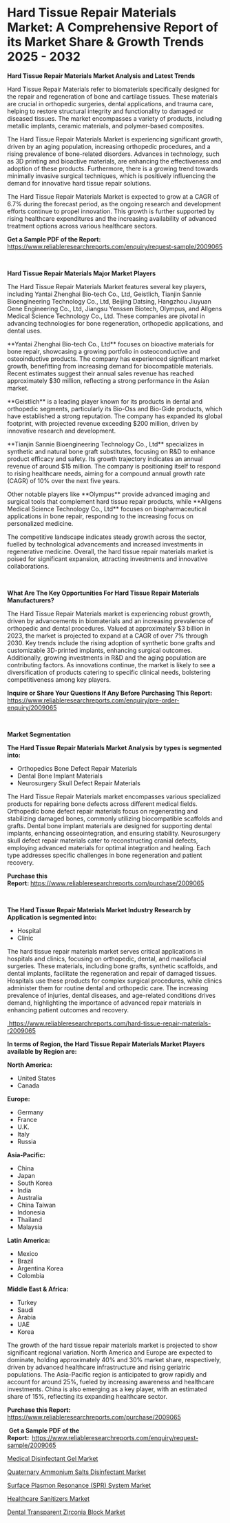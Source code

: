 <p><h1>Hard Tissue Repair Materials Market: A Comprehensive Report of its Market Share & Growth Trends 2025 - 2032</h1></p><p><strong>Hard Tissue Repair Materials Market Analysis and Latest Trends</strong></p>
<p><p>Hard Tissue Repair Materials refer to biomaterials specifically designed for the repair and regeneration of bone and cartilage tissues. These materials are crucial in orthopedic surgeries, dental applications, and trauma care, helping to restore structural integrity and functionality to damaged or diseased tissues. The market encompasses a variety of products, including metallic implants, ceramic materials, and polymer-based composites.</p><p>The Hard Tissue Repair Materials Market is experiencing significant growth, driven by an aging population, increasing orthopedic procedures, and a rising prevalence of bone-related disorders. Advances in technology, such as 3D printing and bioactive materials, are enhancing the effectiveness and adoption of these products. Furthermore, there is a growing trend towards minimally invasive surgical techniques, which is positively influencing the demand for innovative hard tissue repair solutions.</p><p>The Hard Tissue Repair Materials Market is expected to grow at a CAGR of 6.7% during the forecast period, as the ongoing research and development efforts continue to propel innovation. This growth is further supported by rising healthcare expenditures and the increasing availability of advanced treatment options across various healthcare sectors.</p></p>
<p><strong>Get a Sample PDF of the Report:&nbsp;</strong> <a href="https://www.reliableresearchreports.com/enquiry/request-sample/2009065?utm_campaign=24&utm_medium=2&utm_source=Github&utm_content=ia&utm_term=05032025&utm_id=hard-tissue-repair-materials">https://www.reliableresearchreports.com/enquiry/request-sample/2009065</a></p>
<p>&nbsp;</p>
<p><strong>Hard Tissue Repair Materials Major Market Players</strong></p>
<p><p>The Hard Tissue Repair Materials Market features several key players, including Yantai Zhenghai Bio-tech Co., Ltd, Geistlich, Tianjin Sannie Bioengineering Technology Co., Ltd, Beijing Datsing, Hangzhou Jiuyuan Gene Engineering Co., Ltd, Jiangsu Yenssen Biotech, Olympus, and Allgens Medical Science Technology Co., Ltd. These companies are pivotal in advancing technologies for bone regeneration, orthopedic applications, and dental uses.</p><p>**Yantai Zhenghai Bio-tech Co., Ltd** focuses on bioactive materials for bone repair, showcasing a growing portfolio in osteoconductive and osteoinductive products. The company has experienced significant market growth, benefitting from increasing demand for biocompatible materials. Recent estimates suggest their annual sales revenue has reached approximately $30 million, reflecting a strong performance in the Asian market.</p><p>**Geistlich** is a leading player known for its products in dental and orthopedic segments, particularly its Bio-Oss and Bio-Gide products, which have established a strong reputation. The company has expanded its global footprint, with projected revenue exceeding $200 million, driven by innovative research and development.</p><p>**Tianjin Sannie Bioengineering Technology Co., Ltd** specializes in synthetic and natural bone graft substitutes, focusing on R&D to enhance product efficacy and safety. Its growth trajectory indicates an annual revenue of around $15 million. The company is positioning itself to respond to rising healthcare needs, aiming for a compound annual growth rate (CAGR) of 10% over the next five years.</p><p>Other notable players like **Olympus** provide advanced imaging and surgical tools that complement hard tissue repair products, while **Allgens Medical Science Technology Co., Ltd** focuses on biopharmaceutical applications in bone repair, responding to the increasing focus on personalized medicine.</p><p>The competitive landscape indicates steady growth across the sector, fuelled by technological advancements and increased investments in regenerative medicine. Overall, the hard tissue repair materials market is poised for significant expansion, attracting investments and innovative collaborations.</p></p>
<p>&nbsp;</p>
<p><strong>What Are The Key Opportunities For Hard Tissue Repair Materials Manufacturers?</strong></p>
<p><p>The Hard Tissue Repair Materials market is experiencing robust growth, driven by advancements in biomaterials and an increasing prevalence of orthopedic and dental procedures. Valued at approximately $3 billion in 2023, the market is projected to expand at a CAGR of over 7% through 2030. Key trends include the rising adoption of synthetic bone grafts and customizable 3D-printed implants, enhancing surgical outcomes. Additionally, growing investments in R&D and the aging population are contributing factors. As innovations continue, the market is likely to see a diversification of products catering to specific clinical needs, bolstering competitiveness among key players.</p></p>
<p><strong>Inquire or Share Your Questions If Any Before Purchasing This Report:</strong> <a href="https://www.reliableresearchreports.com/enquiry/pre-order-enquiry/2009065?utm_campaign=24&utm_medium=2&utm_source=Github&utm_content=ia&utm_term=05032025&utm_id=hard-tissue-repair-materials">https://www.reliableresearchreports.com/enquiry/pre-order-enquiry/2009065</a></p>
<p>&nbsp;</p>
<p><strong>Market Segmentation</strong></p>
<p><strong>The Hard Tissue Repair Materials Market Analysis by types is segmented into:</strong></p>
<p><ul><li>Orthopedics Bone Defect Repair Materials</li><li>Dental Bone Implant Materials</li><li>Neurosurgery Skull Defect Repair Materials</li></ul></p>
<p><p>The Hard Tissue Repair Materials market encompasses various specialized products for repairing bone defects across different medical fields. Orthopedic bone defect repair materials focus on regenerating and stabilizing damaged bones, commonly utilizing biocompatible scaffolds and grafts. Dental bone implant materials are designed for supporting dental implants, enhancing osseointegration, and ensuring stability. Neurosurgery skull defect repair materials cater to reconstructing cranial defects, employing advanced materials for optimal integration and healing. Each type addresses specific challenges in bone regeneration and patient recovery.</p></p>
<p><strong>Purchase this Report:&nbsp;</strong><a href="https://www.reliableresearchreports.com/purchase/2009065?utm_campaign=24&utm_medium=2&utm_source=Github&utm_content=ia&utm_term=05032025&utm_id=hard-tissue-repair-materials">https://www.reliableresearchreports.com/purchase/2009065</a></p>
<p>&nbsp;</p>
<p><strong>The Hard Tissue Repair Materials Market Industry Research by Application is segmented into:</strong></p>
<p><ul><li>Hospital</li><li>Clinic</li></ul></p>
<p><p>The hard tissue repair materials market serves critical applications in hospitals and clinics, focusing on orthopedic, dental, and maxillofacial surgeries. These materials, including bone grafts, synthetic scaffolds, and dental implants, facilitate the regeneration and repair of damaged tissues. Hospitals use these products for complex surgical procedures, while clinics administer them for routine dental and orthopedic care. The increasing prevalence of injuries, dental diseases, and age-related conditions drives demand, highlighting the importance of advanced repair materials in enhancing patient outcomes and recovery.</p></p>
<p><a href="https://www.reliableresearchreports.com/hard-tissue-repair-materials-r2009065?utm_campaign=24&utm_medium=2&utm_source=Github&utm_content=ia&utm_term=05032025&utm_id=hard-tissue-repair-materials">&nbsp;https://www.reliableresearchreports.com/hard-tissue-repair-materials-r2009065</a></p>
<p><strong>In terms of Region, the Hard Tissue Repair Materials Market Players available by Region are:</strong></p>
<p>
    <p> <strong> North America: </strong>
        <ul>
            <li>United States</li>
            <li>Canada</li>
        </ul>
        </p> 
    <p> <strong> Europe: </strong>
        <ul>
            <li>Germany</li>
            <li>France</li>
            <li>U.K.</li>
            <li>Italy</li>
            <li>Russia</li>
        </ul>
        </p> 
    <p> <strong> Asia-Pacific: </strong>
        <ul>
            <li>China</li>
            <li>Japan</li>
            <li>South Korea</li>
            <li>India</li>
            <li>Australia</li>
            <li>China Taiwan</li>
            <li>Indonesia</li>
            <li>Thailand</li>
            <li>Malaysia</li>
        </ul>
        </p> 
    <p> <strong> Latin America: </strong>
        <ul>
            <li>Mexico</li>
            <li>Brazil</li>
            <li>Argentina Korea</li>
            <li>Colombia</li>
        </ul>
        </p> 
    <p> <strong> Middle East & Africa: </strong>
        <ul>
            <li>Turkey</li>
            <li>Saudi</li>
            <li>Arabia</li>
            <li>UAE</li>
            <li>Korea</li>
        </ul>
    </p>
    </p>
<p><p>The growth of the hard tissue repair materials market is projected to show significant regional variation. North America and Europe are expected to dominate, holding approximately 40% and 30% market share, respectively, driven by advanced healthcare infrastructure and rising geriatric populations. The Asia-Pacific region is anticipated to grow rapidly and account for around 25%, fueled by increasing awareness and healthcare investments. China is also emerging as a key player, with an estimated share of 15%, reflecting its expanding healthcare sector.</p></p>
<p><strong>Purchase this Report: </strong><a href="https://www.reliableresearchreports.com/purchase/2009065?utm_campaign=24&utm_medium=2&utm_source=Github&utm_content=ia&utm_term=05032025&utm_id=hard-tissue-repair-materials">https://www.reliableresearchreports.com/purchase/2009065</a></p>
<p>&nbsp;<strong>Get a Sample PDF of the Report:&nbsp;&nbsp;</strong><a href="https://www.reliableresearchreports.com/enquiry/request-sample/2009065?utm_campaign=24&utm_medium=2&utm_source=Github&utm_content=ia&utm_term=05032025&utm_id=hard-tissue-repair-materials">https://www.reliableresearchreports.com/enquiry/request-sample/2009065</a></p>
<p><strong></strong></p>
<p><p><a href="https://github.com/osamhcombre/Market-Research-Report-List-1/blob/main/medical-disinfectant-gel-market.md?utm_campaign=24&utm_medium=2&utm_source=Github&utm_content=ia&utm_term=05032025&utm_id=hard-tissue-repair-materials">Medical Disinfectant Gel Market</a></p><p><a href="https://github.com/cobinaydin13/Market-Research-Report-List-1/blob/main/quaternary-ammonium-salts-disinfectant-market.md?utm_campaign=24&utm_medium=2&utm_source=Github&utm_content=ia&utm_term=05032025&utm_id=hard-tissue-repair-materials">Quaternary Ammonium Salts Disinfectant Market</a></p><p><a href="https://github.com/mehakmiamid1/Market-Research-Report-List-1/blob/main/surface-plasmon-resonance-spr-system-market.md?utm_campaign=24&utm_medium=2&utm_source=Github&utm_content=ia&utm_term=05032025&utm_id=hard-tissue-repair-materials">Surface Plasmon Resonance (SPR) System Market</a></p><p><a href="https://github.com/guleealhani/Market-Research-Report-List-1/blob/main/healthcare-sanitizers-market.md?utm_campaign=24&utm_medium=2&utm_source=Github&utm_content=ia&utm_term=05032025&utm_id=hard-tissue-repair-materials">Healthcare Sanitizers Market</a></p><p><a href="https://github.com/jenevycachat/Market-Research-Report-List-1/blob/main/dental-transparent-zirconia-block-market.md?utm_campaign=24&utm_medium=2&utm_source=Github&utm_content=ia&utm_term=05032025&utm_id=hard-tissue-repair-materials">Dental Transparent Zirconia Block Market</a></p></p>
